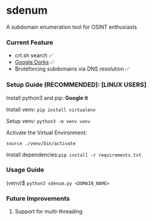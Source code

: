 # sdenum
A subdomain enumeration tool for OSINT enthusiasts

### Current Feature
* crt.sh search ✅
* [Google Dorks](https://exploit-db.com/google-hacking-database) ✅
* Bruteforcing subdomains via DNS resolution ✅

### Setup Guide (RECOMMENDED): [LINUX USERS]
Install python3 and pip: **Google it**

Install venv: `pip install virtualenv`

Setup venv: `python3 -m venv venv`

Activate the Virtual Environment:

`source ./venv/bin/activate`

Install dependencies:`pip install -r requirements.txt`


### Usage Guide

(venv)$ `python3 sdenum.py <DOMAIN_NAME>`



### Future Improvements
1. Support for multi-threading